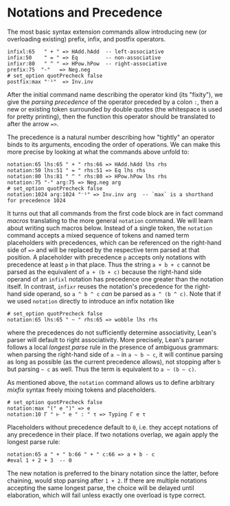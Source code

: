 # Notations and Precedence

The most basic syntax extension commands allow introducing new (or
overloading existing) prefix, infix, and postfix operators.

```lean
infixl:65   " + " => HAdd.hAdd  -- left-associative
infix:50    " = " => Eq         -- non-associative
infixr:80   " ^ " => HPow.hPow  -- right-associative
prefix:75  "-"   => Neg.neg
# set_option quotPrecheck false
postfix:max "⁻¹"  => Inv.inv
```

After the initial command name describing the operator kind (its
"fixity"), we give the *parsing precedence* of the operator preceded
by a colon `:`, then a new or existing token surrounded by double
quotes (the whitespace is used for pretty printing), then the function
this operator should be translated to after the arrow `=>`.

The precedence is a natural number describing how "tightly" an
operator binds to its arguments, encoding the order of operations. We
can make this more precise by looking at what the commands above unfold to:

```lean
notation:65 lhs:65 " + " rhs:66 => HAdd.hAdd lhs rhs
notation:50 lhs:51 " = " rhs:51 => Eq lhs rhs
notation:80 lhs:81 " ^ " rhs:80 => HPow.hPow lhs rhs
notation:75 "-" arg:75 => Neg.neg arg
# set_option quotPrecheck false
notation:1024 arg:1024 "⁻¹" => Inv.inv arg  -- `max` is a shorthand for precedence 1024
```

It turns out that all commands from the first code block are in fact
command *macros* translating to the more general `notation` command.
We will learn about writing such macros below. Instead of a single
token, the `notation` command accepts a mixed sequence of tokens and
named term placeholders with precedences, which can be referenced on
the right-hand side of `=>` and will be replaced by the respective
term parsed at that position. A placeholder with precedence `p`
accepts only notations with precedence at least `p` in that place.
Thus the string `a + b + c` cannot be parsed as the equivalent of `a +
(b + c)` because the right-hand side operand of an `infixl` notation
has precedence one greater than the notation itself. In contrast,
`infixr` reuses the notation's precedence for the right-hand side
operand, so `a ^ b ^ c` *can* be parsed as `a ^ (b ^ c)`. Note that if
we used `notation` directly to introduce an infix notation like
```lean
# set_option quotPrecheck false
notation:65 lhs:65 " ~ " rhs:65 => wobble lhs rhs
```
where the precedences do not sufficiently determine associativity,
Lean's parser will default to right associativity. More precisely,
Lean's parser follows a local *longest parse* rule in the presence of
ambiguous grammars: when parsing the right-hand side of `a ~` in `a ~
b ~ c`, it will continue parsing as long as possible (as the current
precedence allows), not stopping after `b` but parsing `~ c` as well.
Thus the term is equivalent to `a ~ (b ~ c)`.

As mentioned above, the `notation` command allows us to define
arbitrary *mixfix* syntax freely mixing tokens and placeholders.
```lean
# set_option quotPrecheck false
notation:max "(" e ")" => e
notation:10 Γ " ⊢ " e " : " τ => Typing Γ e τ
```
Placeholders without precedence default to `0`, i.e. they accept
notations of any precedence in their place. If two notations overlap,
we again apply the longest parse rule:
```lean
notation:65 a " + " b:66 " + " c:66 => a + b - c
#eval 1 + 2 + 3  -- 0
```
The new notation is preferred to the binary notation since the latter,
before chaining, would stop parsing after `1 + 2`. If there are
multiple notations accepting the same longest parse, the choice will
be delayed until elaboration, which will fail unless exactly one
overload is type correct.
